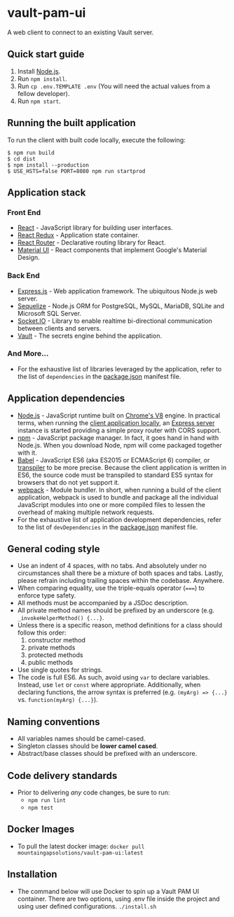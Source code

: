 # vault-pam-ui
A web client to connect to an existing Vault server.

## Quick start guide
1. Install [Node.js](https://nodejs.org).
2. Run `npm install`.
3. Run `cp .env.TEMPLATE .env` (You will need the actual values from a fellow developer).
4. Run `npm start`.

## Running the built application
To run the client with built code locally, execute the following:
```
$ npm run build
$ cd dist
$ npm install --production
$ USE_HSTS=false PORT=8080 npm run startprod
```

## Application stack
### Front End
- [React](https://facebook.github.io/react/docs/why-react.html) - JavaScript library for building user interfaces.
- [React Redux](http://redux.js.org/index.html) - Application state container.
- [React Router](https://reacttraining.com/react-router) - Declarative routing library for React.
- [Material UI](https://material-ui.com/) - React components that implement Google's Material Design.

### Back End
- [Express.js](https://expressjs.com) - Web application framework. The ubiquitous Node.js web server.
- [Sequelize](http://docs.sequelizejs.com) - Node.js ORM for PostgreSQL, MySQL, MariaDB, SQLite and Microsoft SQL Server.
- [Socket.IO](https://socket.io) - Library to enable realtime bi-directional communication between clients and servers.
- [Vault](https://www.vaultproject.io]) - The secrets engine behind the application.

### And More...
- For the exhaustive list of libraries leveraged by the application, refer to the list of `dependencies` in the [package.json](../package.json) manifest file.

## Application dependencies
- [Node.js](https://nodejs.org/) - JavaScript runtime built on [Chrome's V8](https://developers.google.com/v8/) engine. In practical terms, when running the [client application locally](../README.md), an [Express server](http://expressjs.com/) instance is started providing a simple proxy router with CORS support.
- [npm](https://www.npmjs.com/) - JavaScript package manager. In fact, it goes hand in hand with Node.js. When you download Node, npm will come packaged together with it.
- [Babel](https://babeljs.io/) - JavaScript ES6 (aka ES2015 or ECMAScript 6) compiler, or [transpiler](https://en.wikipedia.org/wiki/Source-to-source_compiler) to be more precise. Because the client application is written in ES6, the source code must be transpiled to standard ES5 syntax for browsers that do not yet support it.
- [webpack](https://webpack.github.io/) - Module bundler. In short, when running a build of the client application, webpack is used to bundle and package all the individual JavaScript modules into one or more compiled files to lessen the overhead of making multiple network requests.
- For the exhaustive list of application development dependencies, refer to the list of `devDependencies` in the [package.json](../package.json) manifest file.

## General coding style
- Use an indent of 4 spaces, with no tabs. And absolutely under no circumstances shall there be a mixture of both spaces and tabs. Lastly, please refrain including trailing spaces within the codebase. Anywhere.
- When comparing equality, use the triple-equals operator (`===`) to enforce type safety.
- All methods must be accompanied by a JSDoc description.
- All private method names should be prefixed by an underscore (e.g. `_invokeHelperMethod() {...}`.
- Unless there is a specific reason, method definitions for a class should follow this order:
    1. constructor method
    2. private methods
    3. protected methods
    4. public methods
- Use single quotes for strings.
- The code is full ES6. As such, avoid using `var` to declare variables. Instead, use `let` or `const` where appropriate. Additionally, when declaring functions, the arrow syntax is preferred (e.g. `(myArg) => {...}` vs. `function(myArg) {...}`).

## Naming conventions
- All variables names should be camel-cased.
- Singleton classes should be **lower camel cased**.
- Abstract/base classes should be prefixed with an underscore.

## Code delivery standards
- Prior to delivering _any_ code changes, be sure to run:
    - `npm run lint`
    - `npm test`

## Docker Images
- To pull the latest docker image:
```docker pull mountaingapsolutions/vault-pam-ui:latest```

## Installation
- The command below will use Docker to spin up a Vault PAM UI container. There are two options, using .env file inside the project and using user defined configurations.
```./install.sh```


